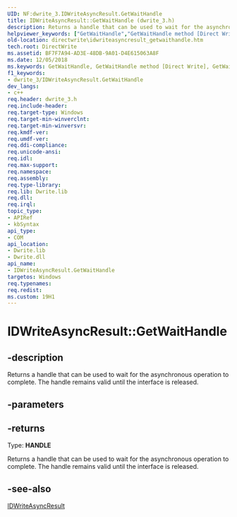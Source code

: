 ```yaml
---
UID: NF:dwrite_3.IDWriteAsyncResult.GetWaitHandle
title: IDWriteAsyncResult::GetWaitHandle (dwrite_3.h)
description: Returns a handle that can be used to wait for the asynchronous operation to complete. The handle remains valid until the interface is released.helpviewer_keywords: ["GetWaitHandle","GetWaitHandle method [Direct Write]","GetWaitHandle method [Direct Write]","IDWriteAsyncResult interface","IDWriteAsyncResult interface [Direct Write]","GetWaitHandle method","IDWriteAsyncResult.GetWaitHandle","IDWriteAsyncResult::GetWaitHandle","directwrite.idwriteasyncresult_getwaithandle","dwrite_3/IDWriteAsyncResult::GetWaitHandle"]
old-location: directwrite\idwriteasyncresult_getwaithandle.htm
tech.root: DirectWrite
ms.assetid: BF7F7A94-AD3E-48DB-9A01-D4E615063A8F
ms.date: 12/05/2018
ms.keywords: GetWaitHandle, GetWaitHandle method [Direct Write], GetWaitHandle method [Direct Write],IDWriteAsyncResult interface, IDWriteAsyncResult interface [Direct Write],GetWaitHandle method, IDWriteAsyncResult.GetWaitHandle, IDWriteAsyncResult::GetWaitHandle, directwrite.idwriteasyncresult_getwaithandle, dwrite_3/IDWriteAsyncResult::GetWaitHandle
f1_keywords:
- dwrite_3/IDWriteAsyncResult.GetWaitHandle
dev_langs:
- c++
req.header: dwrite_3.h
req.include-header: 
req.target-type: Windows
req.target-min-winverclnt: 
req.target-min-winversvr: 
req.kmdf-ver: 
req.umdf-ver: 
req.ddi-compliance: 
req.unicode-ansi: 
req.idl: 
req.max-support: 
req.namespace: 
req.assembly: 
req.type-library: 
req.lib: Dwrite.lib
req.dll: 
req.irql: 
topic_type:
- APIRef
- kbSyntax
api_type:
- COM
api_location:
- Dwrite.lib
- Dwrite.dll
api_name:
- IDWriteAsyncResult.GetWaitHandle
targetos: Windows
req.typenames: 
req.redist: 
ms.custom: 19H1
---
```


# IDWriteAsyncResult::GetWaitHandle


## -description


Returns a handle that can be used to wait for the asynchronous operation to complete. The handle remains valid until the interface is released.


## -parameters






## -returns



Type: <b>HANDLE</b>

Returns a handle that can be used to wait for the asynchronous operation to complete. The handle remains valid until the interface is released.




## -see-also




<a href="/windows/win32/api/dwrite_3/nn-dwrite_3-idwriteasyncresult">IDWriteAsyncResult</a>
 

 

